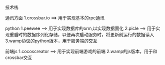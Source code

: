 技术栈

通讯方面
1.crossbar.io ==> 用于实现基本的rpc通讯

python
1.peewee ==> 用于实现数据库的orm,以实现数据固化
2.picle ==> 用于实现重启时的数据序列化存储，以便再次启动服务时，将更新前运行的数据读入
3.wamp协议的python版本，用于服务端的交互

前端js
1.cocoscreator ==> 用于实现前端游戏的前端
2.wamp的js版本，用于和crossbar交互
